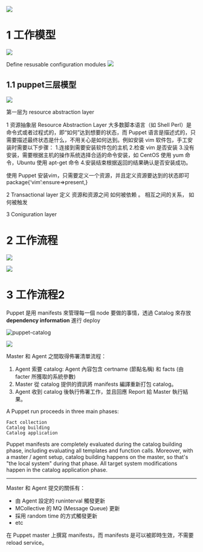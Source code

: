 

![](image/Pasted%20image%2020231215204820.png)

# 1 工作模型 


![](image/Pasted%20image%2020231215204913.png)

Define resusable configuration modules 
![](image/Pasted%20image%2020231215204926.png)


## 1.1 puppet三层模型


![](image/Pasted%20image%2020231215204947.png)


第一层为 resource abstraction layer 

1 资源抽象层 Resource Abstraction Layer 
大多数脚本语言（如 Shell Perl）是命令式或者过程式的，即“如何”达到想要的状态，而 Puppet 语言是描述式的，只需要描述最终状态是什么，不用关心是如何达到。例如安装 vim 软件包，手工安装时需要以下步骤：
1.连接到需要安装软件包的主机
2.检查 vim 是否安装
3.没有安装，需要根据主机的操作系统选择合适的命令安装，如 CentOS 使用 yum 命令，Ubuntu 使用 apt-get 命令
4.安装结束根据返回的结果确认是否安装成功。

  使用 Puppet 安装vim，只需要定义一个资源，并且定义资源要达到的状态即可
  package{‘vim’:ensure=>present,}


2 Transactional layer
定义 资源和资源之间 如何被依赖 。 相互之间的关系， 如何被触发


3 Coniguration layer 


# 2 工作流程 


![](image/Pasted%20image%2020231215205153.png)

![](image/Pasted%20image%2020231215205157.png)

# 3 工作流程2

Puppet 是用 manifests 來管理每一個 node 要做的事情，透過 Catalog 來存放 **dependency information** 進行 deploy

![puppet-catalog](06_01_Syntax_And_Setting_Puppet_Language/images/puppet-catalog.png)


![](06_01_Syntax_And_Setting_Puppet_Language/images/Pasted%20image%2020231211231801.png)

Master 和 Agent 之間取得佈署清單流程：

1. Agent 索要 catalog:  Agent 內容包含 certname (節點名稱) 和 facts (由 facter  所獲取的系統參數)
1. Master 從 catalog 提供的資訊將 manifests 編譯重新打包 catalog。
1. Agent 收到 catalog 後執行佈署工作，並且回應 Report 給 Master 執行結果。

A Puppet run proceeds in three main phases:

    Fact collection
    Catalog building
    Catalog application

Puppet manifests are completely evaluated during the catalog building phase, including evaluating all templates and function calls. Moreover, with a master / agent setup, catalog building happens on the master, so that's "the local system" during that phase. All target system modifications happen in the catalog application phase.

----

Master 和 Agent 提交的關係有：

- 由 Agent 設定的 runinterval 觸發更新
- MCollective 的 MQ (Message Queue) 更新
- 採用 random time 的方式觸發更新
- etc

在 Puppet master 上撰寫 manifests，而 manifests 是可以被即時生效，不需要 reload service。
